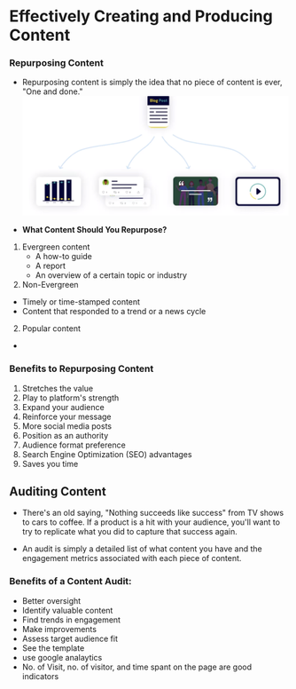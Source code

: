 # Effectively Creating and Producing Content

### Repurposing Content

- Repurposing content is simply the idea that no piece of content is ever, "One and done."
  ![repurpose](repurpose.png)

* **What Content Should You Repurpose?**

1. Evergreen content
   - A how-to guide
   - A report
   - An overview of a certain topic or industry
2. Non-Evergreen

- Timely or time-stamped content
- Content that responded to a trend or a news cycle

2. Popular content

-

### Benefits to Repurposing Content

1. Stretches the value
2. Play to platform's strength
3. Expand your audience
4. Reinforce your message
5. More social media posts
6. Position as an authority
7. Audience format preference
8. Search Engine Optimization (SEO) advantages
9. Saves you time

## Auditing Content

- There's an old saying, "Nothing succeeds like success" from TV shows to cars to coffee. If a product is a hit with your audience, you'll want to try to replicate what you did to capture that success again.

- An audit is simply a detailed list of what content you have and the engagement metrics associated with each piece of content.

### Benefits of a Content Audit:

- Better oversight
- Identify valuable content
- Find trends in engagement
- Make improvements
- Assess target audience fit
- See the template
- use google analaytics
- No. of Visit, no. of visitor, and time spant on the page are good indicators
